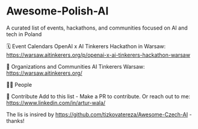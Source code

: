 # Awesome-Polish-AI
A curated list of events, hackathons, and communities focused on AI and tech in Poland

🗓️ Event Calendars
OpenAI x AI Tinkerers Hackathon in Warsaw: https://warsaw.aitinkerers.org/p/openai-x-ai-tinkerers-hackathon-warsaw

🤝 Organizations and Communities
AI Tinkerers Warsaw: https://warsaw.aitinkerers.org/

👨‍💻 People

🤲 Contribute
Add to this list - Make a PR to contribute.
Or reach out to me: https://www.linkedin.com/in/artur-wala/




The lis is insired by https://github.com/tizkovatereza/Awesome-Czech-AI - thanks! 
